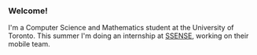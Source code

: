 ### Welcome!

I'm a Computer Science and Mathematics student at the University of Toronto. This summer I'm doing an internship at [SSENSE](https://www.ssense.com/en-ca), working on their mobile team.

